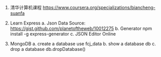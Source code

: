 1. 清华计算机课程
https://www.coursera.org/specializations/biancheng-suanfa

2. Learn Express 
	a. Json Data Source:
	https://gist.github.com/planetoftheweb/10012275
	b. Generator
	npm install -g express-generator
	c. JSON Editor Online
3. MongoDB 
    a. create a database
         use fcj_data
    b. show a database
          db
    c.  drop a database
          db.dropDatabase()
    

